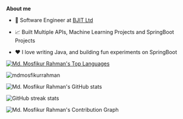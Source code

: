 **About me**

- 💼 Software Engineer at [BJIT Ltd](https://bjitgroup.com/)

- 📈 Built Multiple APIs, Machine Learning Projects and SpringBoot Projects

- ❤️ I love writing Java, and building fun experiments on SpringBoot

[![Md. Mosfikur Rahman's Top Languages](https://github-readme-stats.vercel.app/api/top-langs/?username=mdmosfikurrahman&langs_count=3&hide_border=false)](https://github.com/mdmosfikurrahman/github-readme-stats)

<img src="https://komarev.com/ghpvc/?username=mdmosfikurrahman" alt="mdmosfikurrahman" />

![Md. Mosfikur Rahman's GitHub stats](https://github-readme-stats.vercel.app/api?username=mdmosfikurrahman&theme=buefy)

![GitHub streak stats](https://github-readme-streak-stats.herokuapp.com/?user=mdmosfikurrahman&theme=buefy)  

![Md. Mosfikur Rahman's Contribution Graph](https://github-readme-activity-graph.cyclic.app/graph/?username=mdmosfikurrahman&bg_color=FFFFFF&color=000000&line=0000FF&point=000000&hide_border=false)

